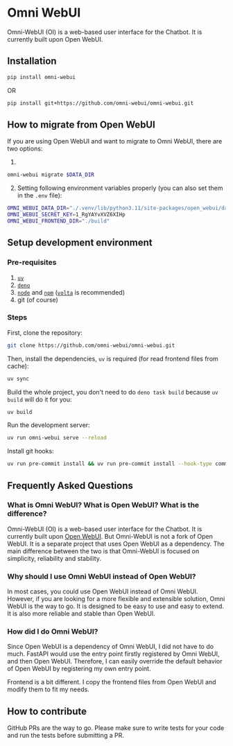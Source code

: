 # Omni WebUI

Omni-WebUI (OI) is a web-based user interface for the Chatbot. It is currently built
upon Open WebUI.

## Installation

```bash
pip install omni-webui
```

OR

```bash
pip install git+https://github.com/omni-webui/omni-webui.git
```

## How to migrate from Open WebUI

If you are using Open WebUI and want to migrate to Omni WebUI, there are two options:

1. 
```bash
omni-webui migrate $DATA_DIR
```

2. Setting following environment variables properly (you can also set them in the `.env` file):

```bash
OMNI_WEBUI_DATA_DIR="./.venv/lib/python3.11/site-packages/open_webui/data"
OMNI_WEBUI_SECRET_KEY=1_RgYAYvXVZ6XIHp
OMNI_WEBUI_FRONTEND_DIR="./build"
```

## Setup development environment

### Pre-requisites

1. [`uv`](https://docs.astral.sh/uv/)
2. [`deno`](https://deno.land/)
3. [`node`](https://nodejs.org/) and [`npm`](https://www.npmjs.com/) ([`volta`](https://volta.sh/) is recommended)
4. git (of course)

### Steps

First, clone the repository:

```bash
git clone https://github.com/omni-webui/omni-webui.git
```

Then, install the dependencies, `uv` is required (for read frontend files from cache):

```bash
uv sync
```

Build the whole project, you don't need to do `deno task build` because `uv build` will do it for you:

```bash
uv build
```

Run the development server:

```bash
uv run omni-webui serve --reload
```

Install git hooks:

```bash
uv run pre-commit install && uv run pre-commit install --hook-type commit-msg
```

## Frequently Asked Questions

### What is Omni WebUI? What is Open WebUI? What is the difference?

Omni-WebUI (OI) is a web-based user interface for the Chatbot. It is currently built upon [Open WebUI](https://github.com/open-webui/open-webui). But Omni-WebUI is not a fork of Open WebUI. It is a separate project that uses Open WebUI as a dependency. The main difference between the two is that Omni-WebUI is focused on simplicity, reliability and stability.

### Why should I use Omni WebUI instead of Open WebUI?

In most cases, you could use Open WebUI instead of Omni WebUI. However, if you are looking for a more flexible and extensible solution, Omni WebUI is the way to go. It is designed to be easy to use and easy to extend. It is also more reliable and stable than Open WebUI.

### How did I do Omni WebUI?

Since Open WebUI is a dependency of Omni WebUI, I did not have to do much.
FastAPI would use the entry point firstly registered by Omni WebUI, and then Open WebUI.
Therefore, I can easily override the default behavior of Open WebUI by registering my own entry point.

Frontend is a bit different. I copy the frontend files from Open WebUI and modify them to fit my needs.

## How to contribute

GitHub PRs are the way to go. Please make sure to write tests for your code and
run the tests before submitting a PR.
